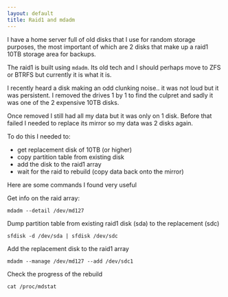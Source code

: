 ```yaml
---
layout: default
title: Raid1 and mdadm
---
```


I have a home server full of old disks that I use for random storage purposes, the most important
of which are 2 disks that make up a raid1 10TB storage area for backups.

The raid1 is built using `mdadm`. Its old tech and I should perhaps move to ZFS or BTRFS but currently
it is what it is.

I recently heard a disk making an odd clunking noise.. it was not loud but it was
persistent. I removed the drives 1 by 1 to find the culpret and sadly it was one of the 2
expensive 10TB disks.

Once removed I still had all my data but it was only on 1 disk. Before that failed I needed to
replace its mirror so my data was 2 disks again.

To do this I needed to:

* get replacement disk of 10TB (or higher)
* copy partition table from existing disk
* add the disk to the raid1 array
* wait for the raid to rebuild (copy data back onto the mirror)

Here are some commands I found very useful

Get info on the raid array:

    mdadm --detail /dev/md127

Dump partition table from existing raid1 disk (sda) to the replacement (sdc)

    sfdisk -d /dev/sda | sfdisk /dev/sdc

Add the replacement disk to the raid1 array

    mdadm --manage /dev/md127 --add /dev/sdc1

Check the progress of the rebuild

    cat /proc/mdstat
